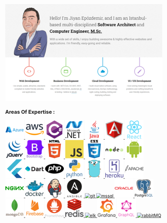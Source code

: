 ![jepozdemir](jepozdemir.PNG)

<h3 align="left">Areas Of Expertise : </h3>
<p align="left">
    <a href="https://azure.microsoft.com/en-in/" target="_blank" rel="noreferrer">
        <img src="https://raw.githubusercontent.com/devicons/devicon/master/icons/azure/azure-original-wordmark.svg" alt="azure" height="60" />
    </a>
    <a href="https://aws.amazon.com">
        <img src="https://raw.githubusercontent.com/devicons/devicon/master/icons/amazonwebservices/amazonwebservices-original-wordmark.svg" alt="aws" height="60" />
    </a>
    <a href="https://www.w3schools.com/cs/" target="_blank" rel="noreferrer">
        <img src="https://raw.githubusercontent.com/devicons/devicon/master/icons/csharp/csharp-original.svg" alt="csharp" height="60" />
    </a>
    <a href="https://dotnet.microsoft.com/" target="_blank" rel="noreferrer">
        <img src="https://raw.githubusercontent.com/devicons/devicon/master/icons/dot-net/dot-net-original-wordmark.svg" alt="dotnet" height="60" />
    </a>
    <a href="https://java.com" target="_blank" rel="noreferrer">
        <img src="https://raw.githubusercontent.com/devicons/devicon/master/icons/java/java-original-wordmark.svg" alt="java" height="60" />
    </a>
    <a href="https://angular.io" target="_blank" rel="noreferrer">
        <img src="https://github.com/devicons/devicon/blob/master/icons/angularjs/angularjs-original.svg" alt="angular" height="60" />
    </a>
    <a href="https://reactjs.org/" target="_blank" rel="noreferrer">
        <img src="https://raw.githubusercontent.com/devicons/devicon/master/icons/react/react-original-wordmark.svg" alt="react" height="60" />
    </a>
    <a href="https://jquery.com" target="_blank" rel="noreferrer">
        <img src="https://raw.githubusercontent.com/devicons/devicon/master/icons/jquery/jquery-original-wordmark.svg" alt="jquery" height="60" />
    </a>
    <a href="https://getbootstrap.com" target="_blank" rel="noreferrer">
        <img src="https://raw.githubusercontent.com/devicons/devicon/master/icons/bootstrap/bootstrap-original-wordmark.svg" alt="bootstrap" height="60" />
    </a>
    <a href="https://www.w3.org/html/" target="_blank" rel="noreferrer">
        <img src="https://raw.githubusercontent.com/devicons/devicon/master/icons/html5/html5-original-wordmark.svg" alt="html5" height="60" />
    </a>
    <a href="https://developer.mozilla.org/en-US/docs/Web/JavaScript" target="_blank" rel="noreferrer">
        <img src="https://raw.githubusercontent.com/devicons/devicon/master/icons/javascript/javascript-original.svg" alt="javascript" height="60" />
    </a>
    <a href="https://www.w3schools.com/css/" target="_blank" rel="noreferrer">
        <img src="https://raw.githubusercontent.com/devicons/devicon/master/icons/css3/css3-original-wordmark.svg" alt="css3" height="60" />
    </a>
    <a href="https://nodejs.org" target="_blank" rel="noreferrer">
        <img src="https://raw.githubusercontent.com/devicons/devicon/master/icons/nodejs/nodejs-original-wordmark.svg" alt="nodejs" height="60" />
    </a>
    <a href="https://developer.android.com/" target="_blank" rel="noreferrer">
        <img src="https://raw.githubusercontent.com/devicons/devicon/master/icons/android/android-original.svg" alt="android" height="60" />
    </a>
    <a href="https://flutter.dev" target="_blank" rel="noreferrer">
        <img src="https://raw.githubusercontent.com/devicons/devicon/master/icons/flutter/flutter-original.svg" alt="flutter" height="60" />
    </a>
    <a href="https://dart.dev" target="_blank" rel="noreferrer">
        <img src="https://raw.githubusercontent.com/devicons/devicon/master/icons/dart/dart-original-wordmark.svg" alt="dart" height="60" />
    </a>
    <a href="https://www.php.net" target="_blank" rel="noreferrer">
        <img src="https://raw.githubusercontent.com/devicons/devicon/master/icons/php/php-plain.svg" alt="php" height="60" />
    </a>
    <a href="https://www.python.org" target="_blank" rel="noreferrer">
        <img src="https://raw.githubusercontent.com/devicons/devicon/master/icons/python/python-original-wordmark.svg" alt="python" height="60" />
    </a>
    <a href="https://golang.org" target="_blank" rel="noreferrer">
        <img src="https://raw.githubusercontent.com/devicons/devicon/master/icons/go/go-original.svg" alt="go" height="60" />
    </a>
    <a href="https://www.heroku.com" target="_blank" rel="noreferrer">
        <img src="https://raw.githubusercontent.com/devicons/devicon/master/icons/heroku/heroku-original-wordmark.svg" alt="heroku" height="60" />
    </a>
    <a href="https://httpd.apache.org" target="_blank" rel="noreferrer">
        <img src="https://raw.githubusercontent.com/devicons/devicon/master/icons/apache/apache-line-wordmark.svg" alt="apache" height="60" />
    </a>
    <a href="https://www.nginx.com" target="_blank" rel="noreferrer">
        <img src="https://raw.githubusercontent.com/devicons/devicon/master/icons/nginx/nginx-original.svg" alt="nginx" height="60" />
    </a>
    <a href="https://www.docker.com/" target="_blank" rel="noreferrer">
        <img src="https://raw.githubusercontent.com/devicons/devicon/master/icons/docker/docker-original-wordmark.svg" alt="docker" height="60" />
    </a>
    <a href="https://www.jenkins.io" target="_blank" rel="noreferrer">
        <img src="https://raw.githubusercontent.com/devicons/devicon/master/icons/jenkins/jenkins-original.svg" alt="jenkins" height="60" />
    </a>
    <a href="https://ansible.com" target="_blank" rel="noreferrer">
        <img src="https://raw.githubusercontent.com/devicons/devicon/master/icons/ansible/ansible-original-wordmark.svg" alt="ansible" height="60" />
    </a>
    <a href="https://git-scm.com/" target="_blank" rel="noreferrer">
        <img src="https://www.vectorlogo.zone/logos/git-scm/git-scm-icon.svg" alt="git" height="60" />
    </a>
    <a href="https://www.microsoft.com/en-us/sql-server" target="_blank" rel="noreferrer">
        <img src="https://www.svgrepo.com/show/303229/microsoft-sql-server-logo.svg" alt="mssql" height="60" />
    </a>
    <a href="https://www.oracle.com/" target="_blank" rel="noreferrer">
        <img src="https://raw.githubusercontent.com/devicons/devicon/master/icons/oracle/oracle-original.svg" alt="oracle" height="60" />
    </a>
    <a href="https://www.postgresql.org" target="_blank" rel="noreferrer">
        <img src="https://raw.githubusercontent.com/devicons/devicon/master/icons/postgresql/postgresql-original-wordmark.svg" alt="postgresql" height="60" />
    </a>
    <a href="https://www.mongodb.com/" target="_blank" rel="noreferrer">
        <img src="https://raw.githubusercontent.com/devicons/devicon/master/icons/mongodb/mongodb-original-wordmark.svg" alt="mongodb" height="60" />
    </a>
    <a href="https://firebase.google.com" target="_blank" rel="noreferrer">
        <img src="https://raw.githubusercontent.com/devicons/devicon/master/icons/firebase/firebase-plain-wordmark.svg" alt="firebase" height="60" />
    </a>
    <a href="https://prometheus.io" target="_blank" rel="noreferrer">
        <img src="https://raw.githubusercontent.com/devicons/devicon/master/icons/prometheus/prometheus-original-wordmark.svg" alt="prometheus" height="60" />
    </a>
    <a href="https://redis.io" target="_blank" rel="noreferrer">
        <img src="https://raw.githubusercontent.com/devicons/devicon/master/icons/redis/redis-original-wordmark.svg" alt="redis" height="60" />
    </a>
    <a href="https://www.elastic.co" target="_blank" rel="noreferrer">
        <img src="https://images.contentstack.io/v3/assets/bltefdd0b53724fa2ce/blt280217a63b82a734/6202d3378b1f312528798412/elastic-logo.svg" alt="elk" height="60" />
    </a>
    <a href="https://grafana.com" target="_blank" rel="noreferrer">
        <img src="https://raw.githubusercontent.com/devicons/devicon/master/icons/grafana/grafana-original-wordmark.svg" alt="grafana" height="60" />
    </a>
    <a href="https://graphql.org" target="_blank" rel="noreferrer">
        <img src="https://raw.githubusercontent.com/devicons/devicon/master/icons/graphql/graphql-plain-wordmark.svg" alt="graphql" height="60" />
    </a>
    <a href="https://www.rabbitmq.com" target="_blank" rel="noreferrer">
        <img src="https://www.vectorlogo.zone/logos/rabbitmq/rabbitmq-icon.svg" alt="rabbitMQ" height="60" />
    </a>
</p>

